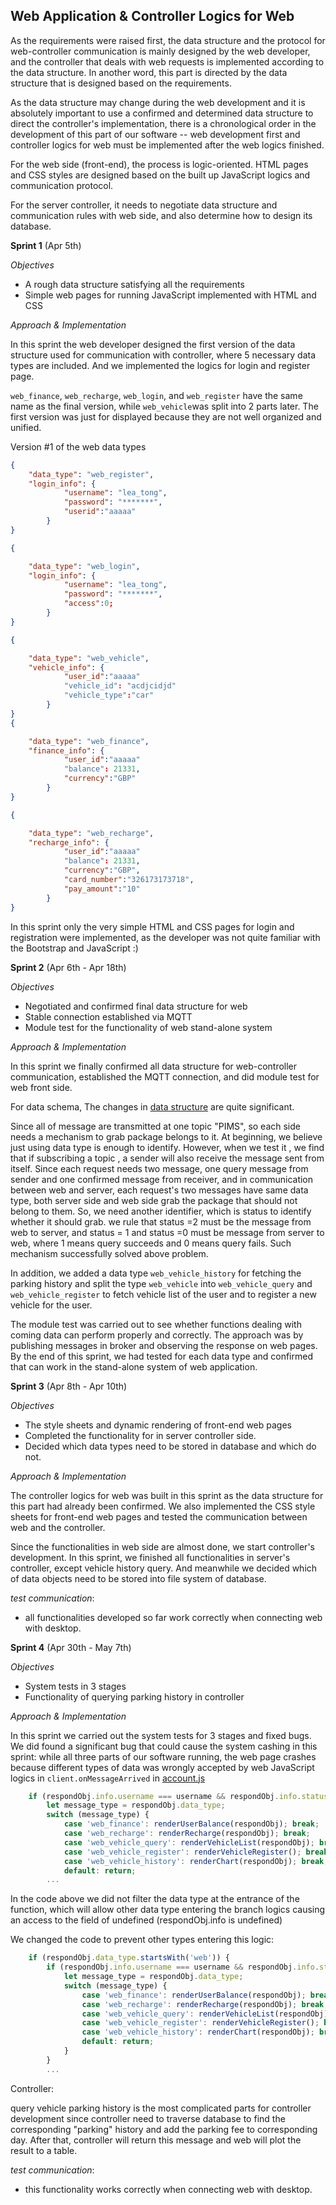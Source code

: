 ## Web Application & Controller Logics for Web

As the requirements were raised first, the data structure and the protocol for web-controller communication is mainly designed by the web developer, and the controller that deals with web requests is implemented according to the data structure. In another word, this part is directed by the data structure that is designed based on the requirements.

As the data structure may change during the web development and it is absolutely important to use a confirmed and determined data structure to direct the controller's implementation, there is a chronological order in the development of this part of our software -- web development first and controller logics for web must be implemented after the web logics finished.

For the web side (front-end), the process is logic-oriented. HTML pages and CSS styles are designed based on the built up JavaScript logics and communication protocol. 

For the server controller,  it needs to negotiate data structure and communication rules with web side, and also determine how to design its database. 



**Sprint 1** (Apr 5th)

_Objectives_

* A rough data structure satisfying all the requirements
* Simple web pages for running JavaScript  implemented with HTML and CSS

*Approach & Implementation*

In this sprint the web developer designed the first version of the data structure used for communication with controller, where 5 necessary data types are included. And we implemented the logics for login and register page.

`web_finance`, `web_recharge`, `web_login`, and `web_register` have the same name as the final version, while `web_vehicle`was split into 2 parts later. The first version was just for displayed because they are not well organized and unified.

Version #1 of the web data types

```json
{
	"data_type": "web_register",  
	"login_info": {
			"username": "lea_tong",
			"password": "*******",
            "userid":"aaaaa"
		}
}

{

	"data_type": "web_login", 
	"login_info": {
			"username": "lea_tong",
			"password": "*******",
            "access":0;
		}
}

{

	"data_type": "web_vehicle",   
	"vehicle_info": {
            "user_id":"aaaaa"
			"vehicle_id": "acdjcidjd"
			"vehicle_type":"car"
		}
}
{

	"data_type": "web_finance",  
	"finance_info": {
            "user_id":"aaaaa"
			"balance": 21331,
			"currency":"GBP"
		}
}

{

	"data_type": "web_recharge",  
	"recharge_info": {
            "user_id":"aaaaa"
			"balance": 21331,
			"currency":"GBP",
            "card_number":"326173173718",
            "pay_amount":"10"
		}
}
```

In this sprint only the very simple HTML and CSS pages for login and registration were implemented, as the developer was not quite familiar with the Bootstrap and JavaScript :)

**Sprint 2** (Apr 6th - Apr 18th)   

_Objectives_

* Negotiated and confirmed final data structure for web
* Stable connection established via MQTT
* Module test for the functionality of web stand-alone system

*Approach & Implementation*

In this sprint we finally confirmed all data structure for web-controller communication, established the MQTT connection, and did module test for web front side.

For data schema, The changes in [data structure](../../data_structure.json) are quite significant.

Since all of message are transmitted at one topic "PIMS", so each side needs a mechanism to grab package belongs to it. At beginning, we believe just using data type is enough to identify. However, when we test it , we find that if subscribing a topic , a sender will also receive the message sent from itself.  Since each request needs two message, one query message from sender and one confirmed message from receiver, and in communication between web and server, each request's two messages have same data type, both server side and web side grab the package that should not belong to them. So, we need another identifier, which is status to identify whether it should grab. we rule that status =2 must be the message from web to server, and status = 1 and status =0 must be message from server to web, where 1 means query succeeds and 0 means query fails.  Such mechanism successfully solved above problem.



In addition, we added a data type `web_vehicle_history` for fetching the parking history and split the type `web_vehicle` into `web_vehicle_query` and `web_vehicle_register` to fetch vehicle list of the user and to register a new vehicle for the user.

The module test was carried out to see whether functions dealing with coming data can perform properly and correctly. The approach was by publishing messages in broker and observing the response on web pages. By the end of this sprint, we had tested for each data type and confirmed that can work in the stand-alone system of web application.

**Sprint 3** (Apr 8th - Apr 10th)

*Objectives*

* The style sheets and dynamic rendering of front-end web pages
* Completed the functionality for in server controller side.
* Decided which data types need  to be stored in database and which do not.

*Approach & Implementation*

The controller logics for web was built in this sprint as the data structure for this part had already been confirmed. We also implemented the CSS style sheets for front-end web pages and tested the communication between web and the controller.



Since the functionalities in web side are almost done, we start controller's development. In this sprint, we finished all functionalities in server's controller, except vehicle history query. And meanwhile we decided which of data objects need to be stored into file system of database. 



*test communication*:

+ all functionalities developed so far work correctly when connecting web with desktop.



**Sprint 4** (Apr 30th - May 7th)

*Objectives*

* System tests in 3 stages
* Functionality of querying parking history in controller

*Approach & Implementation*

In this sprint we carried out the system tests for 3 stages and fixed bugs. We did found a significant bug that could cause the system cashing in this sprint: while all three parts of our software running, the web page crashes because different types of data was wrongly accepted by web JavaScript logics in `client.onMessageArrived` in [account.js](../../web_application/user_account.js)

```javascript
    if (respondObj.info.username === username && respondObj.info.status === 1) {
        let message_type = respondObj.data_type;
        switch (message_type) {
            case 'web_finance': renderUserBalance(respondObj); break;
            case 'web_recharge': renderRecharge(respondObj); break;
            case 'web_vehicle_query': renderVehicleList(respondObj); break;
            case 'web_vehicle_register': renderVehicleRegister(); break;
            case 'web_vehicle_history': renderChart(respondObj); break;
            default: return;
        ...
```

In the code above we did not filter the data type at the entrance of the function, which will allow other data type entering the branch logics causing an access to the field of undefined (respondObj.info is undefined)

We changed the code to prevent other types entering this logic:

```javascript
    if (respondObj.data_type.startsWith('web')) {
        if (respondObj.info.username === username && respondObj.info.status === 1) {
            let message_type = respondObj.data_type;
            switch (message_type) {
                case 'web_finance': renderUserBalance(respondObj); break;
                case 'web_recharge': renderRecharge(respondObj); break;
                case 'web_vehicle_query': renderVehicleList(respondObj); break;
                case 'web_vehicle_register': renderVehicleRegister(); break;
                case 'web_vehicle_history': renderChart(respondObj); break;
                default: return;
            }
        }
        ...
```



Controller:

query vehicle parking history is the most complicated parts for controller development since controller need to traverse database to find the corresponding "parking" history and add the parking fee to corresponding day. After that, controller will return this message and web will plot the result  to a  table.

*test communication*:

+ this  functionality works correctly when connecting web with desktop.





